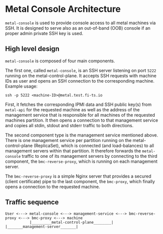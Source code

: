 # Metal Console Architecture

`metal-console` is used to provide console access to all metal machines via SSH.
It is designed to serve also as an out-of-band (OOB) console if an proper admin private SSH key is used.

## High level design

`metal-console` is composed of four main components.

The first one, called `metal-console`, is an SSH server listening on port `5222` running on the metal-control-plane.
It accepts SSH requests with machine IDs as user and opens an SSH connection to the corresponding machine.
Example usage:
```
ssh -p 5222 <machine-ID>@metal.test.fi-ts.io
```

First, it fetches the corresponding IPMI data and SSH public key(s) from `metal-api` for the requested machine as well as the address of the management service that is responsible for all machines of the requested machines partition. It then opens a connection to that management service and copies all stdin, stdout and stderr traffic to both directions.

The second component type is the management service mentioned above. There is one management service per partition running on the metal-control-plane (ReplicaSet), which is connected (and load-balances) to all management servers within that partition.
It therefore forwards the `metal-console` traffic to one of its management servers by connecting to the third component, the `bmc-reverse-proxy`, which is running on each management server.

The `bmc-reverse-proxy` is a simple Nginx server that provides a secured (client certificate) pipe to the last component, the `bmc-proxy`,
which finally opens a connection to the requested machine.

## Traffic sequence

```
User <---> metal-console <---> management-service <---> bmc-reverse-proxy <---> bmc-proxy <---> machine
           |_________metal-control-plane________|       |_______management-server_______|
```